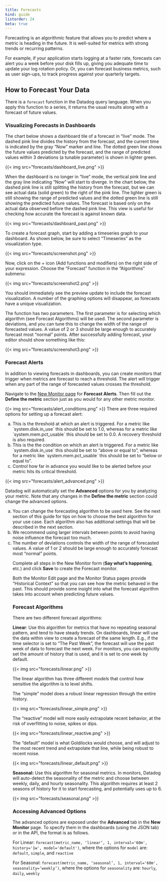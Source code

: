 ```yaml
---
title: Forecasts
kind: guide
listorder: 24
beta: true
---
```


Forecasting is an algorithmic feature that allows you to predict where
a metric is heading in the future. It is well-suited for metrics with
strong trends or recurring patterns.

For example, if your application starts logging at a faster rate, forecasts can alert you a week before your disk fills up, giving you adequate time to update your log rotation policy. Or, you can forecast business metrics, such as user sign-ups, to track progress against your quarterly targets.

## How to Forecast Your Data

There is a `forecast` function in the Datadog query language. When you apply this function to a series, it returns the usual results along with a forecast of future values.

### Visualizing Forecasts in Dashboards

The chart below shows a dashboard tile of a forecast in “live” mode. The dashed pink line divides the history from the forecast, and the current time is indicated by the gray “Now” marker and line. The dotted green line shows the future values predicted by the forecast, and the range of predicted values within 3 deviations (a tunable parameter) is shown in lighter green.

{{< img src="forecasts/dashboard_live.png" >}}

When the dashboard is no longer in “live” mode, the vertical pink line and the gray line indicating “Now” will start to diverge. In the chart below, the dashed pink line is still splitting the history from the forecast, but we can see actual data (solid green) to the right of the pink line. The lighter green is still showing the range of predicted values and the dotted green line is still showing the predicted future values. The forecast is based only on the actual data observed before the dashed pink line. This view is useful for checking how accurate the forecast is against known data.

{{< img src="forecasts/dashboard_past.png" >}}

To create a forecast graph, start by adding a timeseries graph to your dashboard. As shown below, be sure to select “Timeseries” as the visualization type.

{{< img src="forecasts/screenshot.png" >}}

Now, click on the + icon (Add functions and modifiers) on the right side of your expression. Choose the “Forecast” function in the “Algorithms” submenu:

{{< img src="forecasts/screenshot2.png" >}}

You should immediately see the preview update to include the forecast visualization. A number of the graphing options will disappear, as forecasts have a unique visualization.

The function has two parameters. The first parameter is for selecting which algorithm (see Forecast Algorithms) will be used. The second parameter is deviations, and you can tune this to change the width of the range of forecasted values. A value of 2 or 3 should be large enough to accurately forecast most “normal” points. After successfully adding forecast, your editor should show something like this:

{{< img src="forecasts/screenshot3.png" >}}


### Forecast Alerts
In addition to viewing forecasts in dashboards, you can create monitors that trigger when metrics are forecast to reach a threshold. The alert will trigger when any part of the range of forecasted values crosses the threshold.

Navigate to the [New Monitor page](https://app.datadoghq.com/monitors#create/forecast) for **Forecast Alerts**. Then fill out the **Define the metric** section just as you would for any other metric monitor.

{{< img src="forecasts/alert_conditions.png" >}}
There are three required options for setting up a forecast alert:

<ol type="a">
  <li> This is the threshold at which an alert is triggered. For a metric like `system.disk.in_use` this should be set to 1.0, whereas for a metric like `system.mem.pct_usable` this should be set to 0.0. A recovery threshold is also required.
  <li> This is the the condition on which an alert is triggered. For a metric like `system.disk.in_use` this should be set to “above or equal to”, whereas for a metric like `system.mem.pct_usable` this should be set to “below or equal to”.
  <li> Control how far in advance you would like to be alerted before your metric hits its critical threshold.
</ol>

{{< img src="forecasts/alert_advanced.png" >}}

Datadog will automatically set the **Advanced** options for you by analyzing your metric. Note that any changes in the **Define the metric** section could change the advanced options.

<ol type="a">
  <li> You can change the forecasting algorithm to be used here. See the next section of this guide for tips on how to choose the best algorithm for your use case. Each algorithm also has additional settings that will be described in the next section.
  <li> We recommend using larger intervals between points to avoid having noise influence the forecast too much.
  <li> The number of deviations controls the width of the range of forecasted values. A value of 1 or 2 should be large enough to accurately forecast most “normal” points.

Complete all steps in the New Monitor form (**Say what’s happening**, etc.) and click **Save** to create the Forecast monitor.

Both the Monitor Edit page and the Monitor Status pages provide “Historical Context” so that you can see how the metric behaved in the past. This should provide some insight into what the forecast algorithm takes into account when predicting future values.

### Forecast Algorithms

There are two different forecast algorithms:

**Linear**: Use this algorithm for metrics that have no repeating seasonal pattern, and tend to have steady trends. On dashboards, linear will use the data within view to create a forecast of the same length. E.g., if the time selector is set to “The Past Week”, the forecast will use the past week of data to forecast the next week. For monitors, you can explicitly set the amount of history that is used, and it is set to one week by default.

{{< img src="forecasts/linear.png" >}}

The linear algorithm has three different _models_ that control how sensitive the algorithm is to level shifts.

The “simple” model does a robust linear regression through the entire history.

{{< img src="forecasts/linear_simple.png" >}}

The “reactive” model will more easily extrapolate recent behavior, at the risk of overfitting to noise, spikes or dips.

{{< img src="forecasts/linear_reactive.png" >}}

The “default” model is what Goldilocks would choose, and will adjust to the most recent trend and extrapolate that line, while being robust to recent noise.

{{< img src="forecasts/linear_default.png" >}}

**Seasonal:** Use this algorithm for seasonal metrics. In monitors, Datadog will auto-detect the seasonality of the metric and choose between weekly, daily, and hourly seasonality. This algorithm requires at least 2 seasons of history for it to start forecasting, and potentially uses up to 6.

{{< img src="forecasts/seasonal.png" >}}

### Accessing Advanced Options
The advanced options are exposed under the **Advanced** tab in the **New Monitor** page. To specify them in the dashboards (using the JSON tab) or in the API, the format is as follows.

For Linear: `forecast(metric_name, ‘linear’, 1, interval='60m', history='1w', model='default')`, where the options for `model` are: `default`, `simple`, and `reactive`

For Seasonal: `forecast(metric_name, ‘seasonal’, 1, interval='60m', seasonality=’weekly’)`, where the options for `seasonality` are: `hourly`, `daily`, `weekly`
